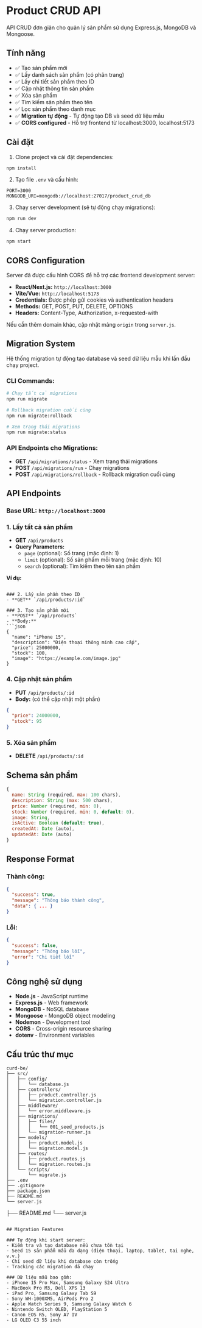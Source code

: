 # Product CRUD API

API CRUD đơn giản cho quản lý sản phẩm sử dụng Express.js, MongoDB và Mongoose.

## Tính năng

- ✅ Tạo sản phẩm mới
- ✅ Lấy danh sách sản phẩm (có phân trang)
- ✅ Lấy chi tiết sản phẩm theo ID
- ✅ Cập nhật thông tin sản phẩm
- ✅ Xóa sản phẩm
- ✅ Tìm kiếm sản phẩm theo tên
- ✅ Lọc sản phẩm theo danh mục
- ✅ **Migration tự động** - Tự động tạo DB và seed dữ liệu mẫu
- ✅ **CORS configured** - Hỗ trợ frontend từ localhost:3000, localhost:5173

## Cài đặt

1. Clone project và cài đặt dependencies:
```bash
npm install
```

2. Tạo file `.env` và cấu hình:
```
PORT=3000
MONGODB_URI=mongodb://localhost:27017/product_crud_db
```

3. Chạy server development (sẽ tự động chạy migrations):
```bash
npm run dev
```

4. Chạy server production:
```bash
npm start
```

## CORS Configuration

Server đã được cấu hình CORS để hỗ trợ các frontend development server:

- **React/Next.js:** `http://localhost:3000`
- **Vite/Vue:** `http://localhost:5173`
- **Credentials:** Được phép gửi cookies và authentication headers
- **Methods:** GET, POST, PUT, DELETE, OPTIONS
- **Headers:** Content-Type, Authorization, x-requested-with

Nếu cần thêm domain khác, cập nhật mảng `origin` trong `server.js`.

## Migration System

Hệ thống migration tự động tạo database và seed dữ liệu mẫu khi lần đầu chạy project.

### CLI Commands:
```bash
# Chạy tất cả migrations
npm run migrate

# Rollback migration cuối cùng
npm run migrate:rollback

# Xem trạng thái migrations
npm run migrate:status
```

### API Endpoints cho Migrations:
- **GET** `/api/migrations/status` - Xem trạng thái migrations
- **POST** `/api/migrations/run` - Chạy migrations
- **POST** `/api/migrations/rollback` - Rollback migration cuối cùng

## API Endpoints

### Base URL: `http://localhost:3000`

### 1. Lấy tất cả sản phẩm
- **GET** `/api/products`
- **Query Parameters:**
  - `page` (optional): Số trang (mặc định: 1)
  - `limit` (optional): Số sản phẩm mỗi trang (mặc định: 10)
  - `search` (optional): Tìm kiếm theo tên sản phẩm

**Ví dụ:**
```

### 2. Lấy sản phẩm theo ID
- **GET** `/api/products/:id`

### 3. Tạo sản phẩm mới
- **POST** `/api/products`
- **Body:**
```json
{
  "name": "iPhone 15",
  "description": "Điện thoại thông minh cao cấp",
  "price": 25000000,
  "stock": 100,
  "image": "https://example.com/image.jpg"
}
```

### 4. Cập nhật sản phẩm
- **PUT** `/api/products/:id`
- **Body:** (có thể cập nhật một phần)
```json
{
  "price": 24000000,
  "stock": 95
}
```

### 5. Xóa sản phẩm
- **DELETE** `/api/products/:id`

## Schema sản phẩm

```javascript
{
  name: String (required, max: 100 chars),
  description: String (max: 500 chars),
  price: Number (required, min: 0),
  stock: Number (required, min: 0, default: 0),
  image: String,
  isActive: Boolean (default: true),
  createdAt: Date (auto),
  updatedAt: Date (auto)
}
```

## Response Format

### Thành công:
```json
{
  "success": true,
  "message": "Thông báo thành công",
  "data": { ... }
}
```

### Lỗi:
```json
{
  "success": false,
  "message": "Thông báo lỗi",
  "error": "Chi tiết lỗi"
}
```

## Công nghệ sử dụng

- **Node.js** - JavaScript runtime
- **Express.js** - Web framework
- **MongoDB** - NoSQL database
- **Mongoose** - MongoDB object modeling
- **Nodemon** - Development tool
- **CORS** - Cross-origin resource sharing
- **dotenv** - Environment variables

## Cấu trúc thư mục

```
curd-be/
├── src/
│   ├── config/
│   │   └── database.js
│   ├── controllers/
│   │   ├── product.controller.js
│   │   └── migration.controller.js
│   ├── middleware/
│   │   └── error.middleware.js
│   ├── migrations/
│   │   ├── files/
│   │   │   └── 001_seed_products.js
│   │   └── migration-runner.js
│   ├── models/
│   │   ├── product.model.js
│   │   └── migration.model.js
│   ├── routes/
│   │   ├── product.routes.js
│   │   └── migration.routes.js
│   └── scripts/
│       └── migrate.js
├── .env
├── .gitignore
├── package.json
├── README.md
└── server.js
```
├── README.md
└── server.js
```

## Migration Features

### Tự động khi start server:
- Kiểm tra và tạo database nếu chưa tồn tại
- Seed 15 sản phẩm mẫu đa dạng (điện thoại, laptop, tablet, tai nghe, v.v.)
- Chỉ seed dữ liệu khi database còn trống
- Tracking các migration đã chạy

### Dữ liệu mẫu bao gồm:
- iPhone 15 Pro Max, Samsung Galaxy S24 Ultra
- MacBook Pro M3, Dell XPS 13
- iPad Pro, Samsung Galaxy Tab S9
- Sony WH-1000XM5, AirPods Pro 2
- Apple Watch Series 9, Samsung Galaxy Watch 6
- Nintendo Switch OLED, PlayStation 5
- Canon EOS R5, Sony A7 IV
- LG OLED C3 55 inch
